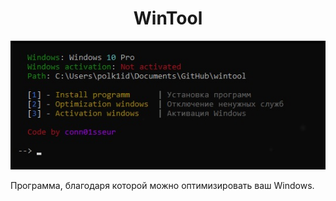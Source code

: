 <h1 align="center">WinTool</h1>
<div align="center">
  <img src="https://github.com/conn01sseur/wintool/blob/main/img/photo_2024-04-12_06-11-54.jpg" alt="PNG" style="width:auto; height:auto"/>
</div>
<p>Программа, благодаря которой можно оптимизировать ваш Windows.</p>
